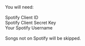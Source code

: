 You will need:<br>
<br>
Spotify Client ID<br>
Spotify Client Secret Key<br>
Your Spotify Username<br>
<br>
Songs not on Spotify will be skipped. 
